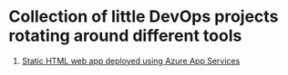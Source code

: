 # Collection of little DevOps projects rotating around different tools

1. [Static HTML web app deployed using Azure App Services](./01-mini-do-project.md)
